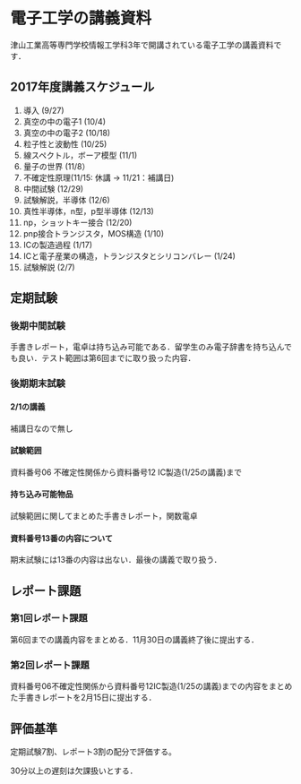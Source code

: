 # 電子工学の講義資料

津山工業高等専門学校情報工学科3年で開講されている電子工学の講義資料です．

## 2017年度講義スケジュール

1. 導入 (9/27)
2. 真空の中の電子1 (10/4)
3. 真空の中の電子2 (10/18)
4. 粒子性と波動性 (10/25)
5. 線スペクトル，ボーア模型 (11/1)
6. 量子の世界 (11/8）
7. 不確定性原理(11/15: 休講  → 11/21：補講日)
8. 中間試験 (12/29)
9. 試験解説，半導体 (12/6)
10. 真性半導体，n型，p型半導体 (12/13)
11. np，ショットキー接合 (12/20)
12. pnp接合トランジスタ，MOS構造 (1/10)
13. ICの製造過程 (1/17)
14. ICと電子産業の構造，トランジスタとシリコンバレー (1/24)
15. 試験解説 (2/7)

## 定期試験

### 後期中間試験

手書きレポート，電卓は持ち込み可能である．留学生のみ電子辞書を持ち込んでも良い．テスト範囲は第6回までに取り扱った内容．

### 後期期末試験

#### 2/1の講義
補講日なので無し

#### 試験範囲
資料番号06 不確定性関係から資料番号12 IC製造(1/25の講義)まで

#### 持ち込み可能物品
試験範囲に関してまとめた手書きレポート，関数電卓

#### 資料番号13番の内容について
期末試験には13番の内容は出ない．最後の講義で取り扱う．

## レポート課題

### 第1回レポート課題

第6回までの講義内容をまとめる．11月30日の講義終了後に提出する．

### 第2回レポート課題

資料番号06不確定性関係から資料番号12IC製造(1/25の講義)までの内容をまとめた手書きレポートを2月15日に提出する．

## 評価基準

定期試験7割、レポート3割の配分で評価する。

30分以上の遅刻は欠課扱いとする．
